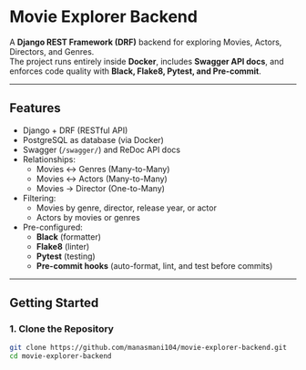 # Movie Explorer Backend

A **Django REST Framework (DRF)** backend for exploring Movies, Actors, Directors, and Genres.  
The project runs entirely inside **Docker**, includes **Swagger API docs**, and enforces code quality with **Black, Flake8, Pytest, and Pre-commit**.

---

## Features

- Django + DRF (RESTful API)
- PostgreSQL as database (via Docker)
- Swagger (`/swagger/`) and ReDoc API docs
- Relationships:
  - Movies ↔ Genres (Many-to-Many)
  - Movies ↔ Actors (Many-to-Many)
  - Movies → Director (One-to-Many)
- Filtering:
  - Movies by genre, director, release year, or actor
  - Actors by movies or genres
- Pre-configured:
  - **Black** (formatter)
  - **Flake8** (linter)
  - **Pytest** (testing)
  - **Pre-commit hooks** (auto-format, lint, and test before commits)

---

## Getting Started

### 1. Clone the Repository
```bash
git clone https://github.com/manasmani104/movie-explorer-backend.git
cd movie-explorer-backend


